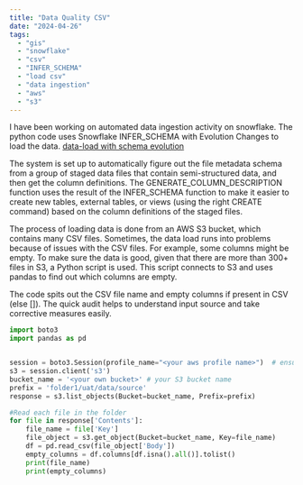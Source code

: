 ```yaml
---
title: "Data Quality CSV"
date: "2024-04-26" 
tags:
  - "gis"
  - "snowflake"
  - "csv"
  - "INFER_SCHEMA"
  - "load csv"
  - "data ingestion"
  - "aws"
  - "s3" 
---
```


I have been working on automated data ingestion activity on snowflake.  The python code uses Snowflake INFER_SCHEMA with Evolution Changes to load the data. [data-load with schema evolution](https://docs.snowflake.com/en/user-guide/data-load-schema-evolution#examples)

The system is set up to automatically figure out the file metadata schema from a group of staged data files that contain semi-structured data, and then get the column definitions. The GENERATE_COLUMN_DESCRIPTION function uses the result of the INFER_SCHEMA function to make it easier to create new tables, external tables, or views (using the right CREATE <object> command) based on the column definitions of the staged files.

The process of loading data is done from an AWS S3 bucket, which contains many CSV files. Sometimes, the data load runs into problems because of issues with the CSV files. For example, some columns might be empty. To make sure the data is good, given that there are more than 300+ files in S3, a Python script is used. This script connects to S3 and uses pandas to find out which columns are empty.

The code spits out the CSV file name and empty columns if present in CSV (else []). The quick audit helps to understand input source and take corrective measures easily.


```python
import boto3
import pandas as pd


session = boto3.Session(profile_name="<your aws profile name>")  # ensure you logged into AWS and have active session
s3 = session.client('s3')
bucket_name = '<your own bucket>' # your S3 bucket name 
prefix = 'folder1/uat/data/source'
response = s3.list_objects(Bucket=bucket_name, Prefix=prefix)

#Read each file in the folder
for file in response['Contents']:
    file_name = file['Key']
    file_object = s3.get_object(Bucket=bucket_name, Key=file_name)
    df = pd.read_csv(file_object['Body'])  
    empty_columns = df.columns[df.isna().all()].tolist()
    print(file_name)
    print(empty_columns)
```